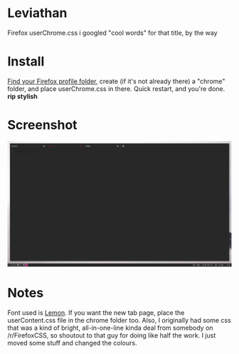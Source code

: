 # Leviathan
Firefox userChrome.css
i googled "cool words" for that title, by the way

# Install
[Find your Firefox profile folder](https://support.mozilla.org/en-US/kb/profiles-where-firefox-stores-user-data), create (if it's not already there) a "chrome" folder, and place userChrome.css in there. Quick restart, and you're done.
**rip stylish**

# Screenshot
![Screenshot](https://raw.githubusercontent.com/Skvm/Leviathan/master/2018-04-29-183227_1366x768_scrot.png "Screenshot")

# Notes
Font used is [Lemon](https://github.com/phallus/fonts).
If you want the new tab page, place the userContent.css file in the chrome folder too.
Also, I originally had some css that was a kind of bright, all-in-one-line kinda deal from somebody on /r/FirefoxCSS, so shoutout to that guy for doing like half the work. I just moved some stuff and changed the colours. 
